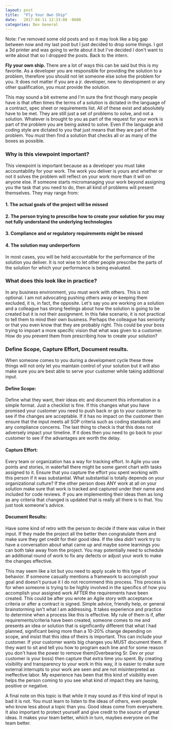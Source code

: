 ```yaml
---
layout: post
title:  "Fly Your Own Ship"
date:   2017-04-11 12:33:08 -0600
categories: Dev General
---
```


Note: I've removed some old posts and so it may look like a big gap between now and my last post but I just decided to drop some things. I got a 3d printer and was going to write about it but I've decided I don't want to write about that so I dropped the posts. Back to the intern.

<strong>Fly your own ship. </strong>There are a lot of ways this can be said but this is my favorite. As a developer you are responsible for providing the solution to a problem, therefore you should not let someone else solve the problem for you. It does not matter if you are a jr. developer, new to development or any other qualification, you must provide the solution. 

This may sound a bit extreme and I'm sure the first though many people have is that often times the terms of a solution is dictated in the language of a contract, spec sheet or requirements list. All of these exist and absolutely have to be met. They are still just a set of problems to solve, and not a solution. Whatever is brought to you as part of the request for your work is part of the problem you are being asked to solve. Even if the language and coding style are dictated to you that just means that they are part of the problem. You must then find a solution that checks all or as many of the boxes as possible. 

### Why is this viewpoint important?

This viewpoint is important because as a developer you must take accountability for your work. The work you deliver is yours and whether or not it solves the problem will reflect on your work more than it will on anyone else. If someone starts micromanaging your work beyond assigning you the task that you need to do, then all kind of problems will present themselves. They may range from:
#### 1. The actual goals of the project will be missed<br/>
#### 2. The person trying to prescribe how to create your solution for you may not fully understand the underlying technologies<br/>
#### 3. Compliance and or regulatory requirements might be missed<br/>
#### 4. The solution may underperform

In most cases, you will be held accountable for the performance of the solution you deliver. It is not wise to let other people prescribe the parts of the solution for which your performance is being evaluated. 

### What does this look like in practice?

In any business environment, you must work with others. This is not optional. I am not advocating pushing others away or keeping them excluded, it is, in fact, the opposite. Let's say you are working on a solution and a colleague has strong feelings about how the solution is going to be created but it is not their assignment. In this fake scenario, it is not practical to tell them to mind their own business. Perhaps the colleague has seniority or that you even know that they are probably right. This could be your boss trying to impoart a more specific vision that what was given to a customer. How do you prevent them from prescribing how to create your solution? 

### Define Scope, Capture Effort, Document results. 

When someone comes to you during a development cycle these three things will not only let you maintain control of your solution but it will also make sure you are best able to serve your customer while taking additional input. 

#### Define Scope:
Define what they want, their ideas etc and document this information in a simple format. Just a checklist is fine. If this changes what you have promised your customer you need to push back or go to your customer to see if the changes are acceptable. If it has no impact on the customer then ensure that the input meets all SOP criteria such as coding standards and any compliance concerns. The last thing to check is that this does not adversely impact your timeline. If it does then you need to go back to your customer to see if the advantages are worth the delay. 

#### Capture Effort:
Every team or organization has a way for tracking effort. In Agile you use points and stories, in waterfall there might be some gannt chart with tasks assigned to it. Ensure that you capture the effort you spent working with this person if it was substantial. What substantial is totally depends on your organizational culture? If the other person does ANY work at all on your solution make sure that work is tracked and captured under their name and included for code reviews. If you are implementing their ideas then as long as any criteria that changed is updated that is really all there is to that. You just took someone's advice. 

#### Document Results:
Have some kind of retro with the person to decide if there was value in their input. If they made the project all the better then congratulate them and make sure they get credit for their good idea. If the idea didn't work try to have a conversation about what came up and maybe some learnings you can both take away from the project. You may potentially need to schedule an additional round of work to fix any defects or adjust your work to make the changes effective. 

This may seem like a lot but you need to apply scale to this type of behavior. If someone casually mentions a framework to accomplish your goal and doesn't pursue it I do not recommend this process. This process is for when someone is trying to be highly involved in the specifics of how you accomplish your assigned work AFTER the requirements have been created. This could be after you wrote an Agile story with acceptance criteria or after a contract is signed. Simple advice, friendly help, or general brainstorming isn't what I am addressing. It takes experience and practice to determine when a process like this is effective. My rule of them is if, after requirements/criteria have been created, someone comes to me and presents an idea or solution that is significantly different that what I had planned, significant being more than a 10-20% change depending on scope, and insist that this idea of theirs is important. This can include your customer. If your customer wants big changes you MUST document them. If they want to sit and tell you how to program each line and for some reason you don't have the power to remove them(Overbearing Sr. Dev or your customer is your boss) then capture that extra time you spent. By creating visibility and transparency to your work in this way, it is easier to make sure external interrupts to your work are seen and are not misinterpreted as ineffective labor. My experience has been that this kind of visibility even helps the person coming to you see what kind of impact they are having, positive or negative.

A final note on this topic is that while it may sound as if this kind of input is bad it is not. You must learn to listen to the ideas of others, even people who know less about a topic than you. Good ideas come from everywhere. It also important to protect yourself and give credit to the source of great ideas. It makes your team better, which in turn, maybes everyone on the team better.
